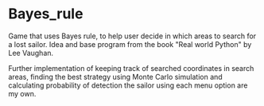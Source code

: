 # Bayes_rule
Game that uses Bayes rule, to help user decide in which areas to search for a lost sailor.
Idea and base program from the book "Real world Python" by Lee Vaughan.

Further implementation of keeping track of searched coordinates in search areas, finding the best strategy using Monte Carlo simulation and calculating probability of detection the sailor using each menu option are my own.
